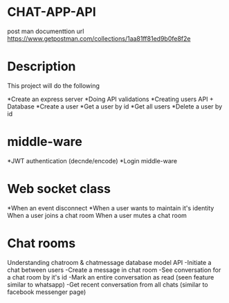 # CHAT-APP-API
post man documenttion url
https://www.getpostman.com/collections/1aa81ff81ed9b0fe8f2e

# Description
This project will do the following

*Create an express server
*Doing API validations
*Creating users API + Database
*Create a user
*Get a user by id
*Get all users
*Delete a user by id
# middle-ware
*JWT authentication (decnde/encode)
*Login middle-ware
# Web socket class
*When an event disconnect
*When a user wants to maintain it's identity
When a user joins a chat room
When a user mutes a chat room
# Chat rooms
Understanding chatroom & chatmessage database model
API
-Initiate a chat between users
-Create a message in chat room
-See conversation for a chat room by it's id
-Mark an entire conversation as read (seen feature similar to whatsapp)
-Get recent conversation from all chats (similar to facebook messenger page)
